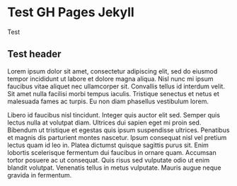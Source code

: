 # Test GH Pages Jekyll
 
Test

## Test header

Lorem ipsum dolor sit amet, consectetur adipiscing elit, sed do eiusmod tempor incididunt ut labore et dolore magna aliqua. Nisl nunc mi ipsum faucibus vitae aliquet nec ullamcorper sit. Convallis tellus id interdum velit. Sit amet nulla facilisi morbi tempus iaculis. Tristique senectus et netus et malesuada fames ac turpis. Eu non diam phasellus vestibulum lorem. 

Libero id faucibus nisl tincidunt. Integer quis auctor elit sed. Semper quis lectus nulla at volutpat diam. Ultrices dui sapien eget mi proin sed. Bibendum ut tristique et egestas quis ipsum suspendisse ultrices. Penatibus et magnis dis parturient montes nascetur. Ipsum consequat nisl vel pretium lectus quam id leo in. Platea dictumst quisque sagittis purus sit. Enim lobortis scelerisque fermentum dui faucibus in ornare quam. Accumsan tortor posuere ac ut consequat. Quis risus sed vulputate odio ut enim blandit volutpat. Venenatis tellus in metus vulputate. Mauris augue neque gravida in fermentum.
